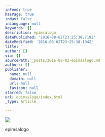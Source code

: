 ```yaml
---
inFeed: true
hasPage: true
inNav: false
inLanguage: null
keywords: []
description: epimsalogo
datePublished: '2016-08-02T23:25:38.719Z'
dateModified: '2016-08-02T23:25:38.104Z'
title: ''
author: []
via: {}
sourcePath: _posts/2016-08-02-epimsalogo.md
authors: []
publisher:
  name: null
  domain: null
  url: null
  favicon: null
starred: false
url: epimsalogo/index.html
_type: Article

---
```

![](https://the-grid-user-content.s3-us-west-2.amazonaws.com/c9700218-6640-4da5-86e9-1488483b063b.png)

epimsalogo